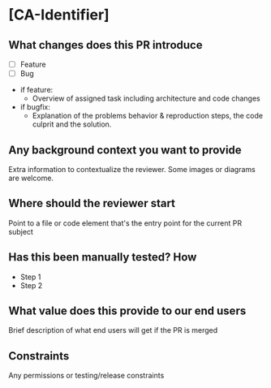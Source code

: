 # [CA-Identifier]

## What changes does this PR introduce

- [ ] Feature
- [ ] Bug

- if feature:
  - Overview of assigned task including architecture and code changes
- if bugfix:
  - Explanation of the problems behavior & reproduction steps, the code culprit and the solution.

## Any background context you want to provide

Extra information to contextualize the reviewer. Some images or diagrams are welcome.

## Where should the reviewer start

Point to a file or code element that's the entry point for the current PR subject

## Has this been manually tested? How

- Step 1
- Step 2

## What value does this provide to our end users

Brief description of what end users will get if the PR is merged

## Constraints

Any permissions or testing/release constraints